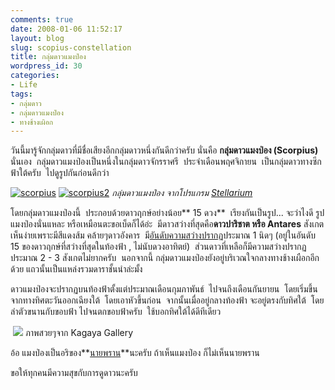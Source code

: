 ```yaml
---
comments: true
date: 2008-01-06 11:52:17
layout: blog
slug: scopius-constellation
title: กลุ่มดาวแมงป่อง
wordpress_id: 30
categories:
- Life
tags:
- กลุ่มดาว
- กลุ่มดาวแมงป่อง
- ทางช้างเผิอก
---
```


วันนี้มารู้จักกลุ่มดาวที่มีชื่อเสียงอีกกลุ่มดาวหนึ่งกันดีกว่าครับ นั่นคือ **กลุ่มดาวแมงป่อง (Scorpius)** นั่นเอง  กลุ่มดาวแมงป่องเป็นหนึ่งในกลุ่มดาวจักรราศรี  ประจำเดือนพฤศจิกายน  เป็นกลุ่มดาวทางซีกฟ้าใต้ครับ  ไปดูรูปกันก่อนดีกว่า



[![scorpius](http://www.armno.in.th/wp-content/uploads/2008/01/scorpius-thumb.jpg)](http://www.armno.in.th/wp-content/uploads/2008/01/scorpius.jpg) [![scorpius2](http://www.armno.in.th/wp-content/uploads/2008/01/scorpius2-thumb.jpg)](http://www.armno.in.th/wp-content/uploads/2008/01/scorpius2.jpg)
_กลุ่มดาวแมงป่อง จากโปรแกรม [Stellarium](http://www.armno.in.th/20071220/stellarium-review/)_

โดยกลุ่มดาวแมงป่องนี้  ประกอบด้วยดาวฤกษ์อย่างน้อย** 15 ดวง**  เรียงกันเป็นรูป... จะว่าไงดี รูปแมงป่องนั่นแหละ หรือเหมือนตะขอเบ็ดก็ได้อ่ะ  มีดาวสว่างที่สุดคือ**ดาวปาริชาต หรือ Antares** สังเกตเห็นง่ายเพราะมีสีแดงส้ม คล้ายๆดาวอังคาร  มี[อันดับความสว่างปรากฏ](http://www.armno.in.th/20071223/appearent-and-absolute-magnitude/)ประมาณ 1 นิดๆ (อยู่ในอันดับ 15 ของดาวฤกษ์ที่สว่างที่สุดในท้องฟ้า , ไม่นับดวงอาทิตย์)  ส่วนดาวที่เหลือก็มีความสว่างปรากฏประมาณ 2 - 3 สังเกตไม่ยากครับ  นอกจากนี้ กลุ่มดาวแมงป่องยังอยู่บริเวณใจกลางทางช้างเผือกอีกด้วย แถวนั้นเป็นแหล่งรวมดาราชั้นนำล่ะมั้ง

ดาวแมงป่องจะปรากฏบนท้องฟ้าตั้งแต่ประมาณเดือนกุมภาพันธ์  ไปจนถึงเดือนกันยายน  โดยเริ่มขึ้นจากทางทิศตะวันออกเฉียงใต้  โดยเอาหัวขึ้นก่อน  จากนั้นเมื่ออยู่กลางท้องฟ้า จะอยู่ตรงกับทิศใต้  โดยลำตัวขนานกับขอบฟ้า ไปจนตกขอบฟ้าครับ  ใช้บอกทิศใต้ได้ดีทีเดียว



 ![](http://www.rma-secondhand.com/The%20jewelry%20&%20zodiac/Scorpio_files/Scorpius.jpg)
ภาพสวยๆจาก Kagaya Gallery


อ้อ แมงป่องเป็นอริของ**[นายพราน](http://www.armno.in.th/20071209/orion-constellation/)**นะครับ ถ้าเห็นแมงป่อง ก็ไม่เห็นนายพราน




ขอให้ทุกคนมีความสุขกับการดูดาวนะครับ
